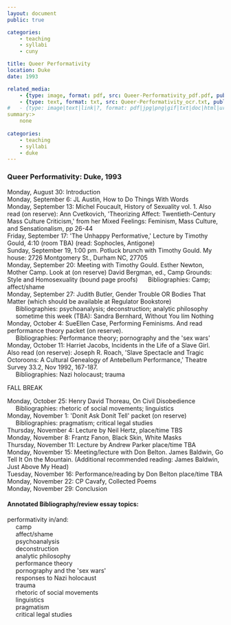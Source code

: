 ```yaml
---
layout: document
public: true

categories: 
    - teaching
    - syllabi
    - cuny

title: Queer Performativity
location: Duke
date: 1993

related_media:
    - {type: image, format: pdf, src: Queer-Performativity_pdf.pdf, public: true}
    - {type: text, format: txt, src: Queer-Performativity_ocr.txt, public: false}
#   - {type: image|text|link|?, format: pdf|jpg|png|gif|txt|doc|html|url, src: full-file-name.pdf, public: false}
summary:>
    none
    
categories: 
    - teaching
    - syllabi
    - duke
---
```


### Queer Performativity: Duke, 1993

Monday, August 30: Introduction  
Monday, September 6:  JL Austin, How to Do Things With Words  
Monday, September 13: Michel Foucault, History of Sexuality vol. 1. Also read (on reserve): Ann Cvetkovich, 'Theorizing Affect: Twentieth-Century Mass Culture Criticism,' from her Mixed Feelings: Feminism, Mass Culture, and Sensationalism, pp 26-44  
Friday, September 17: 'The Unhappy Performative,' Lecture by Timothy Gould, 4:10 (room TBA) (read: Sophocles, Antigone)  
Sunday, September 19, 1:00 pm. Potluck brunch with Timothy Gould. My house: 2726 Montgomery St., Durham NC, 27705  
Monday, September 20: Meeting with Timothy Gould. Esther Newton, Mother Camp. Look at (on reserve) David Bergman, ed., Camp Grounds: Style and Homosexuality (bound page proofs)
&nbsp;&nbsp;&nbsp;&nbsp;&nbsp;Bibliographies: Camp; affect/shame  
Monday, September 27: Judith Butler, Gender Trouble OR Bodies That Matter (which should be available at Regulator Bookstore)  
&nbsp;&nbsp;&nbsp;&nbsp;&nbsp;Bibliographies: psychoanalysis; deconstruction; analytic philosophy  
&nbsp;&nbsp;&nbsp;&nbsp;&nbsp;sometime this week (TBA): Sandra Bernhard, Without You Iím Nothing  
Monday, October 4: SueEllen Case, Performing Feminisms. And read performance theory packet (on reserve).  
&nbsp;&nbsp;&nbsp;&nbsp;&nbsp;Bibliographies: Performance theory; pornography and the 'sex wars'  
Monday, October 11: Harriet Jacobs, Incidents in the Life of a Slave Girl. Also read (on reserve): Joseph R. Roach, 'Slave Spectacle and Tragic Octoroons: A Cultural Genealogy of Antebellum Performance,' Theatre Survey 33.2, Nov 1992, 167-187.  
&nbsp;&nbsp;&nbsp;&nbsp;&nbsp;Bibliographies: Nazi holocaust; trauma  
    
FALL BREAK

Monday, October 25: Henry David Thoreau, On Civil Disobedience  
&nbsp;&nbsp;&nbsp;&nbsp;&nbsp;Bibliographies: rhetoric of social movements; linguistics  
Monday, November 1: 'Donít Ask Donít Tell' packet (on reserve)  
&nbsp;&nbsp;&nbsp;&nbsp;&nbsp;Bibliographies: pragmatism; critical legal studies  
Thursday, November 4: Lecture by Neil Hertz, place/time TBS  
Monday, November 8: Frantz Fanon, Black Skin, White Masks  
Thursday, November 11: Lecture by Andrew Parker place/time TBA  
Monday, November 15: Meeting/lecture with Don Belton. James Baldwin, Go Tell It On the Mountain. (Additional recommended reading: James Baldwin, Just Above My Head)  
Tuesday, November 16: Performance/reading by Don Belton place/time TBA  
Monday, November 22: CP Cavafy, Collected Poems  
Monday, November 29: Conclusion  

#### Annotated Bibliography/review essay topics:  
performativity in/and:  
&nbsp;&nbsp;&nbsp;&nbsp;&nbsp;camp  
&nbsp;&nbsp;&nbsp;&nbsp;&nbsp;affect/shame  
&nbsp;&nbsp;&nbsp;&nbsp;&nbsp;psychoanalysis  
&nbsp;&nbsp;&nbsp;&nbsp;&nbsp;deconstruction  
&nbsp;&nbsp;&nbsp;&nbsp;&nbsp;analytic philosophy  
&nbsp;&nbsp;&nbsp;&nbsp;&nbsp;performance theory  
&nbsp;&nbsp;&nbsp;&nbsp;&nbsp;pornography and the 'sex wars'  
&nbsp;&nbsp;&nbsp;&nbsp;&nbsp;responses to Nazi holocaust  
&nbsp;&nbsp;&nbsp;&nbsp;&nbsp;trauma  
&nbsp;&nbsp;&nbsp;&nbsp;&nbsp;rhetoric of social movements  
&nbsp;&nbsp;&nbsp;&nbsp;&nbsp;linguistics  
&nbsp;&nbsp;&nbsp;&nbsp;&nbsp;pragmatism  
&nbsp;&nbsp;&nbsp;&nbsp;&nbsp;critical legal studies  
